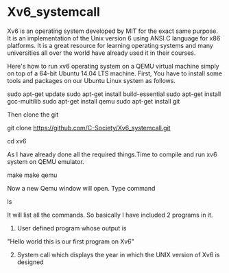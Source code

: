 # Xv6_systemcall

Xv6 is an operating system developed by MIT for the exact same purpose. It is an implementation of the Unix version 6 using ANSI C language for x86 platforms. It is a great resource for learning operating systems and many universities all over the world have already used it in their courses. 

Here's how to run xv6 operating system on a QEMU virtual machine simply on top of a 64-bit Ubuntu 14.04 LTS machine.
First, You have to install some tools and packages on our Ubuntu Linux system as follows.

sudo apt-get update
sudo apt-get install build-essential
sudo apt-get install gcc-multilib
sudo apt-get install qemu
sudo apt-get install git

Then clone the git

git clone https://github.com/C-Society/Xv6_systemcall.git

cd xv6

As I have already done all the required things.Time to compile and run xv6 system on QEMU emulator.

make
make qemu

Now a new Qemu window will open. Type command

ls

It will list all the commands. So basically I have included 2 programs in it.

1. User defined program whose output is

"Hello world this is our first program on Xv6"

2. System call which displays the year in which the UNIX version of Xv6 is designed
